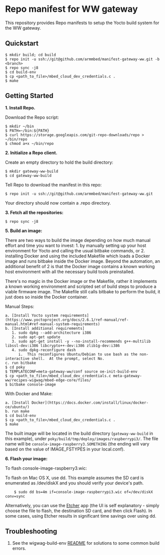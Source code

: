 Repo manifest for WW gateway
=============================================
This repository provides Repo manifests to setup the Yocto build system for the WW gateway.

Quickstart
----------
    $ mkdir build; cd build
    $ repo init -u ssh://git@github.com/armmbed/manifest-gateway-ww.git -b <branch>
    $ repo sync -j8
    $ cd build-env
    $ cp <path_to_file>/mbed_cloud_dev_credentials.c .
    $ make

Getting Started
---------------
**1.  Install Repo.**

Download the Repo script:

    $ mkdir ~/bin
    $ PATH=~/bin:${PATH}
    $ curl https://storage.googleapis.com/git-repo-downloads/repo > ~/bin/repo
    $ chmod a+x ~/bin/repo

**2.  Initialize a Repo client.**

Create an empty directory to hold the build directory:

    $ mkdir gateway-ww-build
    $ cd gateway-ww-build

Tell Repo to download the manifest in this repo:

    $ repo init -u ssh://git@github.com/armmbed/manifest-gateway-ww.git

Your directory should now contain a .repo directory.

**3.  Fetch all the repositories:**

    $ repo sync -j8

**5.  Build an image:**

There are two ways to build the image depending on how much manual effort and time you want to invest: 1. by manually setting up your host environment for Yocto and calling the usual bitbake commands, or 2. installing Docker and using the included Makefile which loads a Docker image and runs bitbake inside the Docker image.  Beyond the automation, an additional benefit of 2 is that the Docker image contains a known working host environment with all the necessary build tools preinstalled.

There's no magic in the Docker image or the Makefile, rather it implements a known working environment and scripted set of build steps to produce a viable firmware image.  The Makefile still calls bitbake to perform the build, it just does so inside the Docker container.

Manual Steps:

    a. [Install Yocto system requirements](https://www.yoctoproject.org/docs/2.6.1/ref-manual/ref-manual.html#ref-manual-system-requirements)
    b. [Install additional requirements]
       1. sudo dpkg --add-architecture i386
       2. sudo apt-get update
       3. sudo apt-get install -y --no-install-recommends g++-multilib libssl-dev:i386 libcrypto++-dev:i386 zlib1g-dev:i386
       4. sudo dpkg-reconfigure dash
          i.  This reconfigures Ubuntu/Debian to use bash as the non-interactive shell.  At the prompt, select No.
    c. run bitbake
    $ cd poky
    $ TEMPLATECONF=meta-gateway-ww/conf source oe-init-build-env
    $ cp <path_to_file>/mbed_cloud_dev_credentials.c meta-gateway-ww/recipes-wigwag/mbed-edge-core/files/
    $ bitbake console-image

With Docker and Make:

    a. [Install Docker](https://docs.docker.com/install/linux/docker-ce/ubuntu/)
    b. run make
    $ cd build-env
    $ cp <path_to_file>/mbed_cloud_dev_credentials.c .
    $ make

The built image will be located in the build directory (`gateway-ww-build` in this example), under `poky/build/tmp/deploy/images/raspberrypi3/`. The file name will be `console-image-raspberry3.SOMETHING` (the ending will vary based on the value of IMAGE_FSTYPES in your local.conf).

**6. Flash your image:**

To flash console-image-raspberry3.wic:

To flash on Mac OS X, use dd.  This example assumes the SD card is enumerated as /dev/diskX and you should verify your device's path.

        $ sudo dd bs=4m if=console-image-raspberrypi3.wic of=/dev/diskX conv=sync

Alternatively, you can use the [Etcher](https://www.balena.io/etcher/) app (the UI is self explanatory - simply choose the file to flash, the destination SD card, and then click Flash). In some cases, using Etcher results in significant time savings over using dd.

Troubleshooting
---------------
1. See the wigwag-build-env [README](https://github.com/ARMmbed/wigwag-build-env/blob/master/README.md) for solutions to some common build errors.
